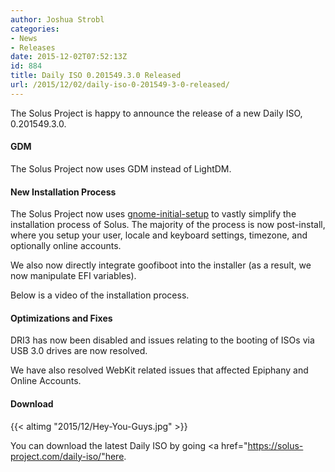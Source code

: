 ```yaml
---
author: Joshua Strobl
categories:
- News
- Releases
date: 2015-12-02T07:52:13Z
id: 884
title: Daily ISO 0.201549.3.0 Released
url: /2015/12/02/daily-iso-0-201549-3-0-released/
---
```


The Solus Project is happy to announce the release of a new Daily ISO, 0.201549.3.0. 

#### GDM

The Solus Project now uses GDM instead of LightDM.

#### New Installation Process

The Solus Project now uses [gnome-initial-setup](https://github.com/GNOME/gnome-initial-setup) to vastly simplify the installation process of Solus. The majority of the process is now post-install, where you setup your user, locale and 
keyboard settings, timezone, and optionally online accounts.      

We also now directly integrate goofiboot into the installer (as a result, we now manipulate EFI variables).

Below is a video of the installation process.

#### Optimizations and Fixes

DRI3 has now been disabled and issues relating to the booting of ISOs via USB 3.0 drives are now resolved.

We have also resolved WebKit related issues that affected Epiphany and Online Accounts.

#### Download

{{< altimg "2015/12/Hey-You-Guys.jpg" >}}

You can download the latest Daily ISO by going <a href="https://solus-project.com/daily-iso/"here</a>.   